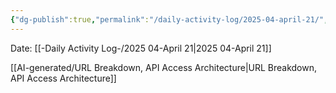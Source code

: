 ```yaml
---
{"dg-publish":true,"permalink":"/daily-activity-log/2025-04-april-21/","noteIcon":"","created":"2025-04-21T09:16:35.560-05:00"}
---
```


Date: [[-Daily Activity Log-/2025 04-April 21\|2025 04-April 21]]

[[AI-generated/URL Breakdown, API Access Architecture\|URL Breakdown, API Access Architecture]]